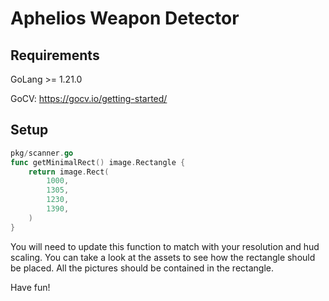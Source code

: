 # Aphelios Weapon Detector

## Requirements

GoLang >= 1.21.0

GoCV: https://gocv.io/getting-started/

## Setup

```go 
pkg/scanner.go
func getMinimalRect() image.Rectangle {
	return image.Rect(
		1000,
		1305,
		1230,
		1390,
	)
}
```

You will need to update this function to match with your resolution and hud scaling.
You can take a look at the assets to see how the rectangle should be placed. All the pictures should be contained in the rectangle.

Have fun!